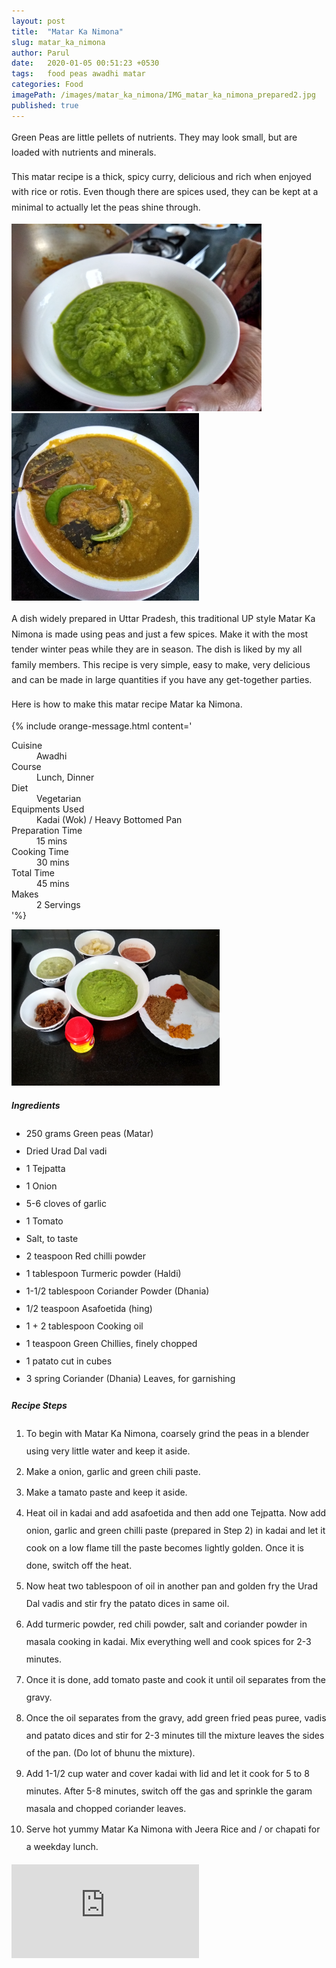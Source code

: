 ```yaml
---
layout: post
title:  "Matar Ka Nimona"
slug: matar_ka_nimona
author: Parul
date:   2020-01-05 00:51:23 +0530
tags:   food peas awadhi matar
categories: Food
imagePath: /images/matar_ka_nimona/IMG_matar_ka_nimona_prepared2.jpg
published: true
---
```

<p class="text-justify" style="line-height: 175%;">
Green Peas are little pellets of nutrients. They may look small, but are loaded with nutrients and minerals. 
</p>

<p class="text-justify" style="line-height: 175%;">
This matar recipe is a thick, spicy curry, delicious and rich when enjoyed with rice or rotis. Even though there are spices used, they can be kept at a minimal to actually let the peas shine through.
</p>

<img class="img-responsive" src="/images/matar_ka_nimona/IMG_matar_ka_nimona_grinded_peas.jpg" height="300px;">
<img class="img-responsive" src="/images/matar_ka_nimona/IMG_matar_ka_nimona_prepared2.jpg" height="300px;">

<p class="text-justify" style="line-height: 175%;">
A dish widely prepared in Uttar Pradesh, this traditional UP style Matar Ka Nimona is made using peas and just a few spices. Make it with the most tender winter peas while they are in season. The dish is liked by my all family members. This recipe is very simple, easy to make, very delicious and can be made in large quantities if you have any get-together parties.
</p>
<p style="line-height: 175%;">
Here is how to make this matar recipe Matar ka Nimona.
</p>

{% include orange-message.html content='
    <dt class="col-sm-3">Cuisine</dt><dd class="col-sm-9">Awadhi</dd>
    <dt class="col-sm-3">Course</dt><dd class="col-sm-9">Lunch, Dinner</dd>
    <dt class="col-sm-3">Diet</dt><dd class="col-sm-9">Vegetarian</dd>
    <dt class="col-sm-3">Equipments Used</dt><dd class="col-sm-9">Kadai (Wok) / Heavy Bottomed Pan</dd>
    <dt class="col-sm-3">Preparation Time</dt><dd class="col-sm-9">15 mins</dd>
    <dt class="col-sm-3">Cooking Time</dt><dd class="col-sm-9">30 mins</dd>
    <dt class="col-sm-3">Total Time</dt><dd class="col-sm-9">45 mins</dd>
    <dt class="col-sm-3">Makes</dt><dd class="col-sm-9">2 Servings</dd>
'%}

<div class="row">
    <div class="col-md-12">
        <span class="float-right">
            <img class="img-responsive" src="/images/matar_ka_nimona/IMG_matar_ka_nimona_ingredients.jpg" height="250px;">
        </span>
        <h5>Ingredients</h5>
        <ul style="line-height: 200%">
            <li>250 grams Green peas (Matar)</li>
            <li>Dried Urad Dal vadi</li>
            <li>1 Tejpatta</li>
            <li>1 Onion</li>
            <li>5-6 cloves of garlic</li>
            <li>1 Tomato</li>
            <li>Salt, to taste</li>
            <li>2 teaspoon Red chilli powder</li>
            <li>1 tablespoon Turmeric powder (Haldi)</li>
            <li>1-1/2 tablespoon Coriander Powder (Dhania)</li>
            <li>1/2 teaspoon Asafoetida (hing)</li>
            <li>1 + 2 tablespoon Cooking oil</li>
            <li>1 teaspoon Green Chillies, finely chopped</li>
            <li>1 patato cut in cubes</li>
            <li>3 spring Coriander (Dhania) Leaves, for garnishing</li>
        </ul>
    </div>
</div>
<div class="row">
    <div class="col-md-12">
        <h5>Recipe Steps</h5>
        <ol class="text-justify" style="line-height: 200%">
            <li style="margin-bottom:5px;">To begin with Matar Ka Nimona, coarsely grind the peas in a blender using very little water and keep it aside.</li>
            <li style="margin-bottom:5px;">Make a onion, garlic and green chili paste.</li>
            <li style="margin-bottom:5px;">Make a tamato paste and keep it aside.</li>
            <li style="margin-bottom:5px;">Heat oil in kadai and add asafoetida and then add one Tejpatta. Now add onion, garlic and green chilli paste (prepared in Step 2) in kadai and let it cook on a low flame till the paste becomes lightly golden. Once it is done, switch off the heat.</li>
            <li style="margin-bottom:5px;">Now heat two tablespoon of oil in another pan and golden fry the Urad Dal vadis and stir fry the patato dices in same oil.</li>
            <li style="margin-bottom:5px;">Add turmeric powder, red chili powder, salt and coriander powder in masala cooking in kadai. Mix everything well and cook spices for 2-3 minutes.</li>
            <li style="margin-bottom:5px;">Once it is done, add tomato paste and cook it until oil separates from the gravy.</li>
            <li style="margin-bottom:5px;">Once the oil separates from the gravy, add green fried peas puree, vadis and patato dices and stir for 2-3 minutes till the mixture leaves the sides of the pan. (Do lot of bhunu the mixture).</li>
            <li style="margin-bottom:5px;">Add 1-1/2 cup water and cover kadai with lid and let it cook for 5 to 8 minutes. After 5-8 minutes, switch off the gas and sprinkle the garam masala and chopped coriander leaves.</li>
            <li style="margin-bottom:5px;">Serve hot yummy Matar Ka Nimona with Jeera Rice and / or chapati for a weekday lunch.</li>
        </ol>
    </div>
</div>
<div class="row">
    <div class="col-md-12">
        <div class="embed-responsive embed-responsive-16by9">
                  <iframe src="https://www.youtube.com/embed/pnDSoWj-y4I" frameborder="0" allow="accelerometer; autoplay; encrypted-media; gyroscope; picture-in-picture" allowfullscreen></iframe>
              </div>
    </div>
</div>
<br>
